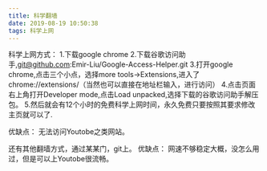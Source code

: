 ```yaml
---
title: 科学翻墙
date: 2019-08-19 10:50:38
tags: 科学上网
---
```

科学上网方式：
1.下载google chrome
2.下载谷歌访问助手,git@github.com:Emir-Liu/Google-Access-Helper.git
3.打开google chrome,点击三个小点，选择more tools->Extensions,进入了chrome://extensions/（当然也可以直接在地址栏输入，进行访问）
4.点击页面右上角打开Developer mode,点击Load unpacked,选择下载的谷歌访问助手解压包。
5.然后就会有12个小时的免费科学上网时间，永久免费只要按照其要求修改主页就可以了.

优缺点：
无法访问Youtobe之类网站。

还有其他翻墙方式，通过某某门，git上。
优缺点：
网速不够稳定大概，没怎么用过，但是可以上Youtobe很流畅。

